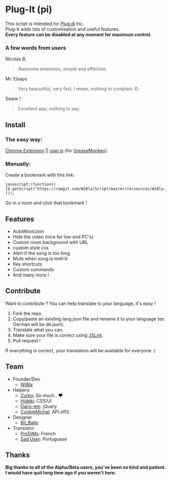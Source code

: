 # Plug-It (pi)
This script is intended for [Plug.dj](https://plug.dj) Inc.  
Plug-It adds lots of customisation and useful features.  
**Every feature can be disabled at any moment for maximum control.**  

### A few words from users

Nicolas B.  
> Awesome extension, simple and effective.  

Mr. Elaaps  
> Very beauutiful, very fast, I mean, nothing to complain :D  

Soww !  
> Excellent app, nothing to say.  

## Install
### The easy way:
[Chrome Extension](https://chrome.google.com/webstore/detail/wibla-script/bikeoipagmbnkipclndbmfkjdcljocej) || [user.js](http://wibla.free.fr/plug/script/user.js) (for [GreaseMonkey](https://addons.mozilla.org/en-US/firefox/addon/greasemonkey/)).  

### Manually:  
Create a bookmark with this link:  
```
javascript:(function(){$.getScript("https://rawgit.com/WiBla/Script/master/ressources/WiBla.js");}());
```  
Go in a room and click that bookmark !  

## Features
  - AutoWoot/Join
  - Hide the video (nice for low end PC's)
  - Custom room background with URL
  - custom style css
  - Alert if the song is too long
  - Mute when song is meh'd
  - Key shortcuts
  - Custom commands
  - And many more !

## Contribute
Want to contribute ? You can help translate to your language, it's easy !

  1. Fork the repo.
  2. Copy/paste an existing lang.json file and rename it to your language (ex: German will be de.json).
  3. Translate what you can.
  4. Make sure your file is correct using [JSLint](http://www.jslint.com/).
  5. Pull request !

If everything is correct, your translation will be available for everyone :)

## Team
  - Founder/Dev
    - [WiBla](https://plug.dj/@/wibla)
  - Helpers
    - [Zurbo](https://plug.dj/@/zurbo): So much.. ♥
    - [Hideki](https://plug.dj/@/hideki): CSS/UI
    - [Dano-em](https://plug.dj/@/dano-em): jQuery
    - [CookieMichal](https://plug.dj/@/cookiemichal): API.off()
  - Designer
    - [Bil_Balle](https://plug.dj/@/bil-balle)
  - Translator
    - [ProDjMx](https://plug.dj/@/prodjmx): French
    - [Sad User](https://plug.dj/@/sad-user): Portuguese

## Thanks
**Big thanks to all of the Alpha/Beta users, you've been so kind and patient. I would have quit long time ago if you weren't here.**
